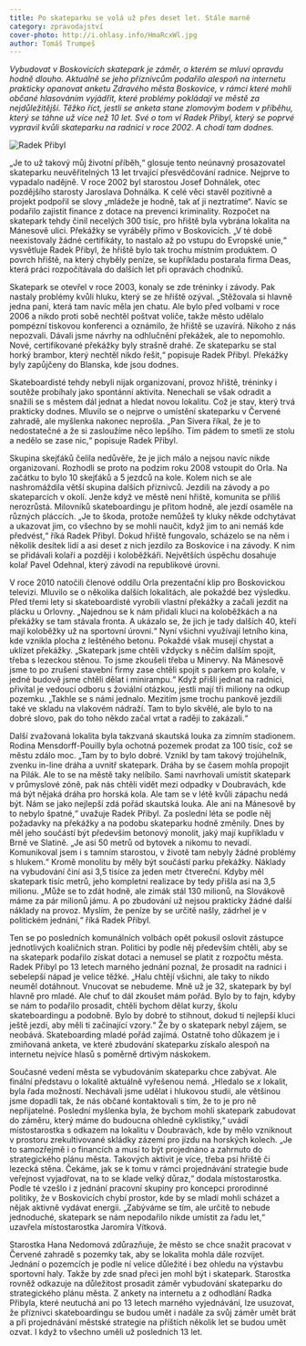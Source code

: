 ```yaml
---
title: Po skateparku se volá už přes deset let. Stále marně
category: zpravodajství
cover-photo: http://i.ohlasy.info/HmaRcxWl.jpg
author: Tomáš Trumpeš
---
```


*Vybudovat v Boskovicích skatepark je záměr, o kterém se mluví opravdu hodně dlouho. Aktuálně se jeho příznivcům podařilo alespoň na internetu prakticky opanovat anketu Zdravého města Boskovice, v rámci které mohli občané hlasováním vyjádřit, které problémy pokládají ve městě za nejdůležitější. Těžko říct, jestli se anketa stane zlomovým bodem v příběhu, který se táhne už více než 10 let. Své o tom ví Radek Přibyl, který se poprvé vypravil kvůli skateparku na radnici v roce 2002. A chodí tam dodnes.*

<img src="http://i.ohlasy.info/gidPsy7.jpg" alt="Radek Přibyl" class="img-responsive">

„Je to už takový můj životní příběh,“ glosuje tento neúnavný prosazovatel skateparku neuvěřitelných 13 let trvající přesvědčování radnice. Nejprve to vypadalo nadějně. V roce 2002 byl starostou Josef Dohnálek, otec pozdějšího starosty Jaroslava Dohnálka. K celé věci stavěl pozitivně a projekt podpořil se slovy „mládeže je hodně, tak ať ji neztratíme“. Navíc se podařilo zajistit finance z dotace na prevenci kriminality. Rozpočet na skatepark tehdy činil necelých 300 tisíc, pro hřiště byla vybrána lokalita na Mánesově ulici. Překážky se vyráběly přímo v Boskovicích. „V té době neexistovaly žádné certifikáty, to nastalo až po vstupu do Evropské unie,“ vysvětluje Radek Přibyl, že hřiště bylo tak trochu místním produktem. O povrch hřiště, na který chyběly peníze, se kupříkladu postarala firma Deas, která práci rozpočítávala do dalších let při opravách chodníků. 

Skatepark se otevřel v roce 2003, konaly se zde tréninky i závody. Pak nastaly problémy kvůli hluku, který se ze hřiště ozýval. „Stěžovala si hlavně jedna paní, která tam navíc měla jen chatu. Ale bylo před volbami v roce 2006 a nikdo proti sobě nechtěl poštvat voliče, takže město udělalo pompézní tiskovou konferenci a oznámilo, že hřiště se uzavírá. Nikoho z nás nepozvali. Dávali jsme návrhy na odhlučnění překážek, ale to nepomohlo. Nové, certifikované překážky byly strašně drahé. Ze skateparku se stal horký brambor, který nechtěl nikdo řešit,“ popisuje Radek Přibyl. Překážky byly zapůjčeny do Blanska, kde jsou dodnes.

Skateboardisté tehdy nebyli nijak organizovaní, provoz hřiště, tréninky i soutěže probíhaly jako spontánní aktivita. Nenechali se však odradit a snažili se s městem dál jednat a hledat novou lokalitu. Což je stav, který trvá prakticky dodnes. Mluvilo se o nejprve o umístění skateparku v Červené zahradě, ale myšlenka nakonec neprošla. „Pan Sivera říkal, že je to nedostatečné a že si zasloužíme něco lepšího. Tím pádem to smetli ze stolu a nedělo se zase nic,“ popisuje Radek Přibyl. 

Skupina skejťáků čelila nedůvěře, že je jich málo a nejsou navíc nikde organizovaní. Rozhodli se proto na podzim roku 2008 vstoupit do Orla. Na začátku to bylo 10 skejťáků a 5 jezdců na kole. Kolem nich se ale nashromáždila větší skupina dalších příznivců. Jezdili na závody a po skateparcích v okolí. Jenže když ve městě není hřiště, komunita se příliš nerozrůstá. Milovníků skateboardingu je přitom hodně, ale jezdí osaměle na různých pláccích. „Je to škoda, protože nemůžeš ty kluky někde odchytávat a ukazovat jim, co všechno by se mohli naučit, když jim to ani nemáš kde předvést,“ říká Radek Přibyl. Dokud hřiště fungovalo, scházelo se na něm i několik desítek lidí a asi deset z nich jezdilo za Boskovice i na závody. K nim se přidávali kolaři a později i koloběžkáři. Největších úspěchu dosahuje kolař Pavel Odehnal, který závodí na republikové úrovni.

V roce 2010 natočili členové oddílu Orla prezentační klip pro Boskovickou televizi. Mluvilo se o několika dalších lokalitách, ale pokaždé bez výsledku. Před třemi lety si skateboardisté vyrobili vlastní překážky a začali jezdit na plácku u Orlovny. „Najednou se k nám přidali kluci na koloběžkách a na překážky se tam stávala fronta. A ukázalo se, že jich je tady dalších 40, kteří mají koloběžky už na sportovní úrovni.“ Nyní všichni využívají letního kina, kde vznikla plocha z leštěného betonu. Pokaždé však musejí chystat a uklízet překážky. „Skatepark jsme chtěli vždycky s něčím dalším spojit, třeba s lezeckou stěnou. To jsme zkoušeli třeba u Minervy. Na Mánesově jsme to po zrušení stavební firmy zase chtěli spojit s parkem pro kolaře, v jedné budově jsme chtěli dělat i minirampu.“ Když přišli jednat na radnici, přivítal je vedoucí odboru s žoviální otázkou, jestli mají tři miliony na odkup pozemku. „Takhle se s námi jednalo. Mezitím jsme trochu pankově jezdili také ve skladu na vlakovém nádraží. Tam to bylo skvělé, ale bylo to na dobré slovo, pak do toho někdo začal vrtat a raději to zakázali.“

Další zvažovaná lokalita byla takzvaná skautská louka za zimním stadionem. Rodina Mensdorff-Pouilly byla ochotná pozemek prodat za 100 tisíc, což se městu zdálo moc. „Tam by to bylo dobré. Vznikl by tam takový trojúhelník, zvenku in-line dráha a uvnitř skatepark. Dráha by se časem mohla propojit na Pilák. Ale to se na městě taky nelíbilo. Sami navrhovali umístit skatepark v průmyslové zóně, pak nás chtěli vidět mezi odpadky v Doubravách, kde má být nějaká dráha pro horská kola. Ale tam se v létě kvůli zápachu nedá být. Nám se jako nejlepší zdá pořád skautská louka. Ale ani na Mánesově by to nebylo špatné,“ uvažuje Radek Přibyl.
Za poslední léta se podle něj požadavky na překážky a na podobu skateparku hodně změnily. Dnes by měl jeho součástí být především betonový monolit, jaký mají kupříkladu v Brně ve Slatině. „Je asi 50 metrů od bytovek a nikomu to nevadí. Komunikoval jsem i s tamním starostou, v životě tam nebyly žádné problémy s hlukem.“ Kromě monolitu by měly být součástí parku překážky. Náklady na vybudování činí asi 3,5 tisíce za jeden metr čtvereční. Kdyby měl skatepark tisíc metrů, jeho kompletní realizace by tedy přišla asi na 3,5 milionu. „Může se to zdát hodně, ale zimák stál 130 milionů, na Slovákově máme za pár milionů jámu. A po zbudování už nejsou prakticky žádné další náklady na provoz. Myslím, že peníze by se určitě našly, zádrhel je v politickém jednání,“ říká Radek Přibyl.

Ten se po posledních komunálních volbách opět pokusil oslovit zástupce jednotlivých koaličních stran. Politici by podle něj především chtěli, aby se na skatepark podařilo získat dotaci a nemusel se platit z rozpočtu města. Radek Přibyl po 13 letech marného jednání poznal, že prosadit na radnici i sebelepší nápad je velice těžké. „Halu chtějí všichni, ale taky to nikdo neuměl dotáhnout. Vnucovat se nebudeme. Mně už je 32, skatepark by byl hlavně pro mladé. Ale chuť to dál zkoušet mám pořád. Bylo by to fajn, kdyby se nám to podařilo prosadit, chtěli bychom dělat kurzy, školu skateboardingu a podobně. Bylo by dobré to stihnout, dokud ti nejlepší kluci ještě jezdí, aby měli ti začínající vzory.“ Že by o skatepark nebyl zájem, se neobává. Skateboarding mladé pořád zajímá. Ostatně toho důkazem je i zmiňovaná anketa, ve které zbudování skateparku získalo alespoň na internetu nejvíce hlasů s poměrně drtivým náskokem.

Současné vedení města se vybudováním skateparku chce zabývat. Ale finální představu o lokalitě aktuálně vyřešenou nemá. „Hledalo se *x* lokalit, byla řada možností. Nechávali jsme udělat i hlukovou studii, ale většinou jsme dopadli tak, že nás občané kontaktovali s tím, že to je pro ně nepřijatelné. Poslední myšlenka byla, že bychom mohli skatepark zabudovat do záměru, který máme do budoucna ohledně cyklistiky,“ uvádí místostarostka s odkazem na lokalitu v Doubravách, kde by mělo vzniknout v prostoru zrekultivované skládky zázemí pro jízdu na horských kolech. „Je to samozřejmě i o financích a musí to být projednáno a zahrnuto do strategického plánu města. Takových aktivit je více, třeba psí hřiště či lezecká stěna. Čekáme, jak se k tomu v rámci projednávání strategie bude veřejnost vyjadřovat, na to se klade velký důraz,“ dodala místostarostka. Podle té vzešlo i z jednání pracovní skupiny pro koncepci prorodinné politiky, že v Boskovicích chybí prostor, kde by se mladí mohli scházet a nějak aktivně vydávat energii. „Zabýváme se tím, ale určitě to nebude jednoduché, skatepark se nám nepodařilo nikde umístit za řadu let,“ uzavřela místostarostka Jaromíra Vítková.

Starostka Hana Nedomová zdůrazňuje, že město se chce snažit pracovat v Červené zahradě s pozemky tak, aby se lokalita mohla dále rozvíjet. Jednání o pozemcích je podle ní velice důležité i bez ohledu na výstavbu sportovní haly. Takže by zde snad přeci jen mohl být i skatepark. Starostka rovněž odkazuje na důležitost prosadit záměr vybudování skateparku do strategického plánu města. Z ankety na internetu a z  odhodlání Radka Přibyla, které neutuchá ani po 13 letech marného vyjednávání, lze usuzovat, že příznivci skateboardingu se budou umět i nadále za svůj záměr umět brát a při projednávání městské strategie na příštích několik let se budou umět ozvat. I když to všechno uměli už posledních 13 let.